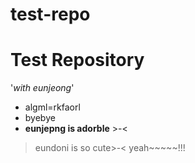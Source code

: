 # test-repo
Test Repository
===============
'*with eunjeong*'

 * algml=rkfaorl
 * byebye
 * **eunjepng is adorble** >-<
 
> eundoni is so cute>-<
> yeah~~~~~!!! 

